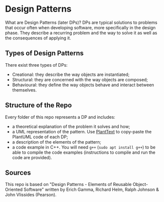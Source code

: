 # Design Patterns

What are Design Patterns (later DPs)? DPs are typical solutions to problems that occur often when developing software, more specifically in the design phase. They describe a recurring problem and the way to solve it as well as the consequences of applying it.


## Types of Design Patterns
There exist three types of DPs:
- Creational: they describe the way objects are instantiated;
- Structural: they are concerned with the way objects are composed;
- Behavioural: they define the way objects behave and interact between themselves.


## Structure of the Repo
Every folder of this repo represents a DP and includes:
- a theoretical explanation of the problem it solves and how;
- a UML representation of the pattern. Use [PlantText](https://www.planttext.com) to copy-paste the PlantUML code of each DP;
- a description of the elements of the pattern;
- a code example in C++. You will need ```g++``` (```sudo apt install g++```) to be able to compile the code examples (instructions to compile and run the code are provided).


## Sources
This repo is based on "Design Patterns - Elements of Reusable Object-Oriented Software" written by Erich Gamma, Richard Helm, Ralph Johnson & John Vlissides (Pearson).
